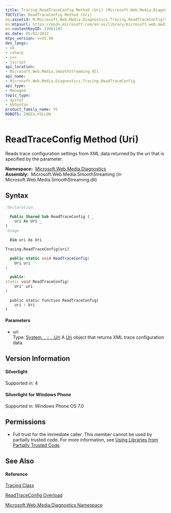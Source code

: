 ```yaml
---
title: Tracing.ReadTraceConfig Method (Uri) (Microsoft.Web.Media.Diagnostics)
TOCTitle: ReadTraceConfig Method (Uri)
ms:assetid: M:Microsoft.Web.Media.Diagnostics.Tracing.ReadTraceConfig(System.Uri)
ms:mtpsurl: https://msdn.microsoft.com/en-us/library/microsoft.web.media.diagnostics.tracing.readtraceconfig(v=VS.90)
ms:contentKeyID: 23961107
ms.date: 05/02/2012
mtps_version: v=VS.90
dev_langs:
- vb
- csharp
- c++
- jscript
api_location:
- Microsoft.Web.Media.SmoothStreaming.dll
api_name:
- Microsoft.Web.Media.Diagnostics.Tracing.ReadTraceConfig
api_type:
- Managed
topic_type:
- apiref
- kbSyntax
product_family_name: VS
ROBOTS: INDEX,FOLLOW
---
```


# ReadTraceConfig Method (Uri)

Reads trace configuration settings from XML data returned by the uri that is specified by the parameter.

**Namespace:**  [Microsoft.Web.Media.Diagnostics](microsoft-web-media-diagnostics-namespace_1.md)  
**Assembly:**  Microsoft.Web.Media.SmoothStreaming (in Microsoft.Web.Media.SmoothStreaming.dll)

## Syntax

``` vb
'Declaration

  Public Shared Sub ReadTraceConfig ( _
    uri As Uri _
)
'Usage

  Dim uri As Uri

Tracing.ReadTraceConfig(uri)
```

``` csharp
  public static void ReadTraceConfig(
    Uri uri
)
```

``` c++
  public:
static void ReadTraceConfig(
    Uri^ uri
)
```

``` jscript
  public static function ReadTraceConfig(
    uri : Uri
)
```

#### Parameters

  - uri  
    Type: [System. . :: . .Uri](https://msdn.microsoft.com/en-us/library/txt7706a\(v=vs.90\))  
    A [Uri](https://msdn.microsoft.com/en-us/library/txt7706a\(v=vs.90\)) object that returns XML trace configuration data.  

## Version Information

#### Silverlight

Supported in: 4  

#### Silverlight for Windows Phone

Supported in: Windows Phone OS 7.0  

## Permissions

  - Full trust for the immediate caller. This member cannot be used by partially trusted code. For more information, see [Using Libraries from Partially Trusted Code](https://msdn.microsoft.com/en-us/library/8skskf63\(v=vs.90\)).

## See Also

#### Reference

[Tracing Class](tracing-class-microsoft-web-media-diagnostics_1.md)

[ReadTraceConfig Overload](tracing-readtraceconfig-method-microsoft-web-media-diagnostics_1.md)

[Microsoft.Web.Media.Diagnostics Namespace](microsoft-web-media-diagnostics-namespace_1.md)

